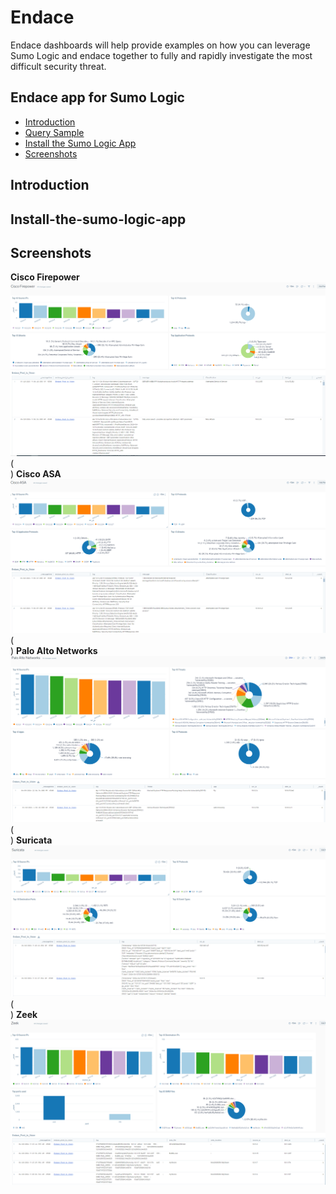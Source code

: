 # Endace

Endace dashboards will help provide examples on how you can leverage Sumo Logic and endace together to fully and rapidly investigate the most difficult security threat.

## Endace app for Sumo Logic

- [Introduction](#introduction)
- [Query Sample](#query-sample)
- [Install the Sumo Logic App](#install-the-sumo-logic-app)
- [Screenshots](#screenshots)

## Introduction


## Install-the-sumo-logic-app


## Screenshots

**Cisco Firepower**
![Alt text](screenshots/Cisco_firepower.PNG?raw=true)
( <br> )
**Cisco ASA**
![Alt text](screenshots/CiscoASA.PNG?raw=true)
( <br> )
**Palo Alto Networks**
![Alt text](screenshots/Palo_Alto_Networks.PNG?raw=true)
( <br> )
**Suricata**
![Alt text](screenshots/Suricata.PNG?raw=true)
( <br> )
**Zeek**
![Alt text](screenshots/Zeek.PNG?raw=true)

